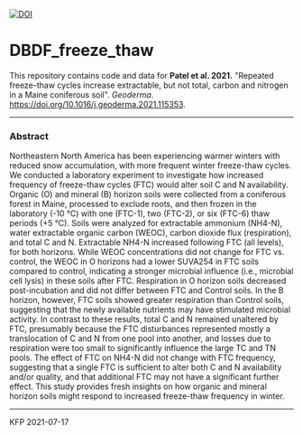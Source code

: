 [![DOI](https://zenodo.org/badge/340532842.svg)](https://zenodo.org/badge/latestdoi/340532842)


# DBDF_freeze_thaw

This repository contains code and data for **Patel et al. 2021.** 
"Repeated freeze-thaw cycles increase extractable, but not total, carbon and nitrogen in a Maine coniferous soil". 
*Geoderma*. https://doi.org/10.1016/j.geoderma.2021.115353.

---

### Abstract

Northeastern North America has been experiencing warmer winters with reduced snow accumulation, with more frequent winter freeze-thaw cycles. 
We conducted a laboratory experiment to investigate how increased frequency of freeze-thaw cycles (FTC) would alter soil C and N availability. 
Organic (O) and mineral (B) horizon soils were collected from a coniferous forest in Maine, processed to exclude roots, and then frozen in the laboratory (-10 °C) with one (FTC-1), two (FTC-2), or six (FTC-6) thaw periods (+5 °C). 
Soils were analyzed for extractable ammonium (NH4-N), water extractable organic carbon (WEOC), carbon dioxide flux (respiration), and total C and N. 
Extractable NH4-N increased following FTC (all levels), for both horizons. 
While WEOC concentrations did not change for FTC vs. control, the WEOC in O horizons had a lower SUVA254 in FTC soils compared to control, indicating a stronger microbial influence (i.e., microbial cell lysis) in these soils after FTC. 
Respiration in O horizon soils decreased post-incubation and did not differ between FTC and Control soils. 
In the B horizon, however, FTC soils showed greater respiration than Control soils, suggesting that the newly available nutrients may have stimulated microbial activity. 
In contrast to these results, total C and N remained unaltered by FTC, presumably because the FTC disturbances represented mostly a translocation of C and N from one pool into another, and losses due to respiration were too small to significantly influence the large TC and TN pools. 
The effect of FTC on NH4-N did not change with FTC frequency, suggesting that a single FTC is sufficient to alter both C and N availability and/or quality, and that additional FTC may not have a significant further effect. 
This study provides fresh insights on how organic and mineral horizon soils might respond to increased freeze-thaw frequency in winter. 

---

KFP 2021-07-17
